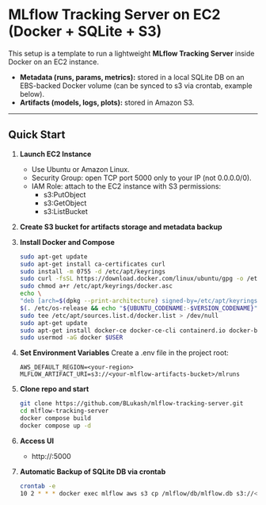 # MLflow Tracking Server on EC2 (Docker + SQLite + S3)

This setup is a template to run a lightweight **MLflow Tracking Server** inside Docker on an EC2 instance.  

- **Metadata (runs, params, metrics):** stored in a local SQLite DB on an EBS-backed Docker volume (can be synced to s3 via crontab, example below).
- **Artifacts (models, logs, plots):** stored in Amazon S3.

---

## Quick Start

1. **Launch EC2 Instance**
    - Use Ubuntu or Amazon Linux.
    - Security Group: open TCP port 5000 only to your IP (not 0.0.0.0/0).
    - IAM Role: attach to the EC2 instance with S3 permissions:
        - s3:PutObject
        - s3:GetObject
        - s3:ListBucket

2. **Create S3 bucket for artifacts storage and metadata backup**

2. **Install Docker and Compose**
    ```bash
    sudo apt-get update
    sudo apt-get install ca-certificates curl
    sudo install -m 0755 -d /etc/apt/keyrings
    sudo curl -fsSL https://download.docker.com/linux/ubuntu/gpg -o /etc/apt/keyrings/docker.asc
    sudo chmod a+r /etc/apt/keyrings/docker.asc
    echo \
    "deb [arch=$(dpkg --print-architecture) signed-by=/etc/apt/keyrings/docker.asc] https://download.docker.com/linux/ubuntu \
    $(. /etc/os-release && echo "${UBUNTU_CODENAME:-$VERSION_CODENAME}") stable" | \
    sudo tee /etc/apt/sources.list.d/docker.list > /dev/null
    sudo apt-get update
    sudo apt-get install docker-ce docker-ce-cli containerd.io docker-buildx-plugin docker-compose-plugin
    sudo usermod -aG docker $USER
    ```

3. **Set Environment Variables**
    Create a .env file in the project root:
    ```env
    AWS_DEFAULT_REGION=<your-region>
    MLFLOW_ARTIFACT_URI=s3://<your-mlflow-artifacts-bucket>/mlruns
    ```

3. **Clone repo and start**
    ```bash
    git clone https://github.com/BLukash/mlflow-tracking-server.git
    cd mlflow-tracking-server
    docker compose build
    docker compose up -d
    ```

4. **Access UI**
    - http://<EC2-public-IP>:5000

5. **Automatic Backup of SQLite DB via crontab**
    ```bash
    crontab -e
    10 2 * * * docker exec mlflow aws s3 cp /mlflow/db/mlflow.db s3://<your-mlflow-artifacts-bucket>/backups/mlflow-$(date +\%F).db
    ```